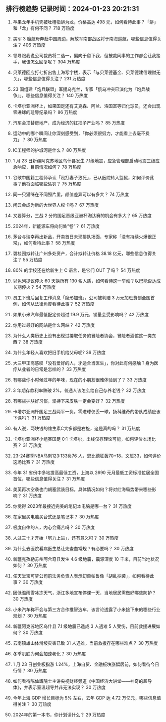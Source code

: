 
## 排行榜趋势 记录时间：2024-01-23 20:21:31
  
  1. 苹果龙年手机壳被吐槽指蟒为龙，价格高达 498 元，如何看待此事？「蟒」和「龙」有何不同？ 718 万热度
    
  2. 美军 3 艘航母奔赴中国周边，解放军南部战区将于南海巡航，哪些信息值得关注？ 406 万热度
    
  3. 领导跟我说公司裁员将二选一，偏向于留下我，但被裁同事的工作都会让我接手，我该怎么回复呢？ 304 万热度
    
  4. 贝莱德回应打七折出售上海写字楼，表示「与贝莱德基金、贝莱德建信理财无关」，哪些信息值得关注？ 231 万热度
    
  5. 23 国组建「炮兵联盟」军援乌克兰，专家「俄乌冲突已演化为『炮兵战争』」，哪些信息值得关注？ 140 万热度
    
  6. 卡塔尔亚洲杯上，如果国足还有艾克森、阿兰、洛国富等归化球员，还会出现零进球的耻辱纪录吗？ 86 万热度
    
  7. 汽车会顶替房地产，成为经济的扛把子产业吗？ 85 万热度
    
  8. 运动中的哪个瞬间让你深刻感受到，「你必须很努力，才能看上去毫不费力」？ 80 万热度
    
  9. IC工程师的护城河是什么？ 80 万热度
    
  10. 1 月 23 日新疆阿克苏地区乌什县发生 7.1级地震，应急管理部启动地震三级应急响应，目前情况如何？ 78 万热度
    
  11. 谷歌中国籍工程师承认「殴打妻子致死」，已从医院转入监狱，如何评价此事？他将面临哪些惩罚？ 75 万热度
    
  12. 同一只猫咪在不同照片里，颜值差异可以有多大？ 74 万热度
    
  13. 闲云会成为新的大世界人权卡吗？ 67 万热度
    
  14. 又要算分，三战 2 分的国足晋级亚洲杯淘汰赛的机会有多大？ 65 万热度
    
  15. 2024年，新能源车将向何处“卷”？ 61 万热度
    
  16. 茅台与瑞幸再出新品，开卖首日未现排队场面，专家称「没有持续火爆很正常」，如何看待此事？ 58 万热度
    
  17. 碧桂园拟转让广州多处资产，合计拟转让价格 38.18 亿元，哪些信息值得关注？ 55 万热度
    
  18. 80% 的学校还在给新生上 C 语言，是它们 OUT 了吗？ 54 万热度
    
  19. 以色列提议停火 60 天换所有 130 名人质，如何看待这一举动？以巴能否达成长期停火？ 54 万热度
    
  20. 员工下班后回复工作消息「隐形加班」，公司被判赔 3 万元加班费创全国首例，如何从法律角度看待此事？ 52 万热度
    
  21. 如果小米汽车最低配定价超过 19.9 万元，销量会受影响吗？ 42 万热度
    
  22. 你用过最好的网站是什么网站？ 42 万热度
    
  23. 为什么人类历史上没有出现过接取任务的冒险者协会，冒险者酒馆这一类东西？ 38 万热度
    
  24. 为什么年轻人喜欢把旧手机给父母呢? 36 万热度
    
  25. 大三甲正高感叹「没有爱好的人，才适合当医生」，你对此有何感触？身为医疗从业者的日常是怎样的？ 33 万热度
    
  26. 有哪些你小时候过年的年味，现在的小朋友很难体验到了？ 33 万热度
    
  27. 3 年期存款利率跌破 2%，普通人该怎么给自己存养老钱？ 32 万热度
    
  28. 有哪些护肤好习惯，坚持下来皮肤一定会变好？ 32 万热度
    
  29. 卡塔尔亚洲杯国足三战两平一负，零进球仅丢一球，扬科维奇的带队成绩应该下课吗？ 31 万热度
    
  30. 有人说，两块钱的维生素C大多都是右旋，这是真的吗？ 31 万热度
    
  31. 卡塔尔亚洲杯小组赛国足 0:1 卡塔尔，出线仅存理论可能，如何评价本场比赛？ 31 万热度
    
  32. 23-24赛季NBA马刺123:133负76 人，恩比德狂轰70+18，文班33，如何评价这场比赛？ 31 万热度
    
  33. 今年 31 省份中多地提高最低工资，上海以 2690 元月最低工资标准位居全国首位，哪些信息值得关注？ 31 万热度
    
  34. 美英再次空袭也门胡塞武装目标，具体情况如何？将对红海局势带来哪些影响？ 31 万热度
    
  35. 你觉得 2023年最接近完美的笔记本电脑是哪一台？ 31 万热度
    
  36. 在家里买电脑买台式还是笔记本？ 30 万热度
    
  37. 极度自律的人，内心会痛苦吗？ 30 万热度
    
  38. 人过三十才开始「努力上进」，还有意义吗？ 30 万热度
    
  39. 为什么去医院看病医生总让先查血常规？有必要吗？ 30 万热度
    
  40. 新疆克孜勒苏州阿合奇县发生 4.6 级地震，震源深度 10 千米，目前当地状况如何？ 30 万热度
    
  41. 任天堂宝可梦公司前法务负责人表示幻兽帕鲁像「胡乱抄袭」，如何看待此事？ 30 万热度
    
  42. 因低温雨雪冰冻天气，浙江多地宣布停课一天，当地居民需做好哪些防护？ 30 万热度
    
  43. 小米汽车称不会与第三方合作推智选车，该言论透露了小米接下来的哪些行业规划？ 30 万热度
    
  44. 新疆阿克苏地区乌什县 7.1 级地震已造成 3 人遇难 5 人受伤，目前救援进展如何？ 30 万热度
    
  45. 云南镇雄山体滑坡灾害已致 31 人遇难，当前救援存在哪些难点？ 30 万热度
    
  46. 冬季肌肤为何会加速老化？ 30 万热度
    
  47. 1 月 23 日创业板指涨 1.24%，上海自贸、金融板块涨幅居前，如何看待今日行情？ 30 万热度
    
  48. 如何看待陈仙辉院士主讲央视财经频道《中国经济大讲堂——神奇的超导体》，并表示室温超导并非无法实现？ 30 万热度
    
  49. 今年上海 GDP 增长目标为 5% 左右，去年 GDP 达 4.72 万亿元，哪些信息值得关注？ 30 万热度
    
  50. 2024年的第一本书，你计划读什么？ 29 万热度
    